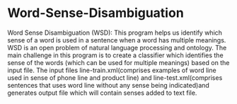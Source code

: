 # Word-Sense-Disambiguation
Word Sense Disambiguation (WSD): This program helps us identify which sense of a word is used in a sentence when a word has multiple meanings. WSD is an open problem of natural language processing and ontology. The main challenge in this program is to create a classifier which identifies the sense of the words (which can be used for multiple meanings) based on the input file. The input files line-train.xml(comprises examples of word line used in sense of phone line and product line) and line-test.xml(comprises sentences that uses word line without any sense being indicated)and generates output file which will contain senses added to text file.
